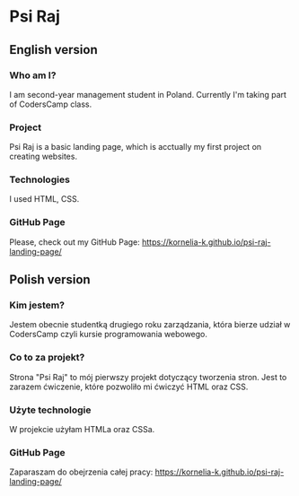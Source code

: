 # Psi Raj
## English version
### Who am I?
I am second-year management student in Poland. Currently I'm taking part of CodersCamp class.
### Project
Psi Raj is a basic landing page, which is acctually my first project on creating websites. 
### Technologies
I used HTML, CSS.
### GitHub Page
Please, check out my GitHub Page:
https://kornelia-k.github.io/psi-raj-landing-page/
## Polish version
### Kim jestem?
Jestem obecnie studentką drugiego roku zarządzania, która bierze udział w CodersCamp czyli kursie programowania webowego.
### Co to za  projekt?
Strona "Psi Raj" to mój pierwszy projekt dotyczący tworzenia stron. Jest to zarazem ćwiczenie, które pozwoliło mi ćwiczyć HTML oraz CSS.
### Użyte technologie
W projekcie użyłam HTMLa oraz CSSa.
### GitHub Page
Zaparaszam do obejrzenia całej pracy:
https://kornelia-k.github.io/psi-raj-landing-page/
